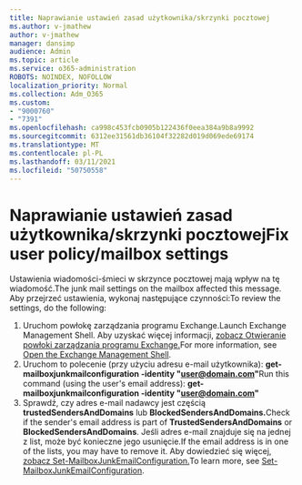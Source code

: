 ```yaml
---
title: Naprawianie ustawień zasad użytkownika/skrzynki pocztowej
ms.author: v-jmathew
author: v-jmathew
manager: dansimp
audience: Admin
ms.topic: article
ms.service: o365-administration
ROBOTS: NOINDEX, NOFOLLOW
localization_priority: Normal
ms.collection: Adm_O365
ms.custom:
- "9000760"
- "7391"
ms.openlocfilehash: ca998c453fcb0905b122436f0eea384a9b8a9992
ms.sourcegitcommit: 6312ee31561db36104f32282d019d069ede69174
ms.translationtype: MT
ms.contentlocale: pl-PL
ms.lasthandoff: 03/11/2021
ms.locfileid: "50750558"
---
```

# <a name="fix-user-policymailbox-settings"></a><span data-ttu-id="57c7c-102">Naprawianie ustawień zasad użytkownika/skrzynki pocztowej</span><span class="sxs-lookup"><span data-stu-id="57c7c-102">Fix user policy/mailbox settings</span></span>

<span data-ttu-id="57c7c-103">Ustawienia wiadomości-śmieci w skrzynce pocztowej mają wpływ na tę wiadomość.</span><span class="sxs-lookup"><span data-stu-id="57c7c-103">The junk mail settings on the mailbox affected this message.</span></span> <span data-ttu-id="57c7c-104">Aby przejrzeć ustawienia, wykonaj następujące czynności:</span><span class="sxs-lookup"><span data-stu-id="57c7c-104">To review the settings, do the following:</span></span>

1. <span data-ttu-id="57c7c-105">Uruchom powłokę zarządzania programu Exchange.</span><span class="sxs-lookup"><span data-stu-id="57c7c-105">Launch Exchange Management Shell.</span></span> <span data-ttu-id="57c7c-106">Aby uzyskać więcej informacji, [zobacz Otwieranie powłoki zarządzania programu Exchange.](https://go.microsoft.com/fwlink/?linkid=2101432)</span><span class="sxs-lookup"><span data-stu-id="57c7c-106">For more information, see [Open the Exchange Management Shell](https://go.microsoft.com/fwlink/?linkid=2101432).</span></span>
2. <span data-ttu-id="57c7c-107">Uruchom to polecenie (przy użyciu adresu e-mail użytkownika):  **get-mailboxjunkmailconfiguration -identity "user@domain.com"**</span><span class="sxs-lookup"><span data-stu-id="57c7c-107">Run this command (using the user's email address):  **get-mailboxjunkmailconfiguration -identity "user@domain.com"**</span></span>
3. <span data-ttu-id="57c7c-108">Sprawdź, czy adres e-mail nadawcy jest częścią **trustedSendersAndDomains** lub **BlockedSendersAndDomains.**</span><span class="sxs-lookup"><span data-stu-id="57c7c-108">Check if the sender's email address is part of **TrustedSendersAndDomains** or **BlockedSendersAndDomains**.</span></span> <span data-ttu-id="57c7c-109">Jeśli adres e-mail znajduje się na jednej z list, może być konieczne jego usunięcie.</span><span class="sxs-lookup"><span data-stu-id="57c7c-109">If the email address is in one of the lists, you may have to remove it.</span></span> <span data-ttu-id="57c7c-110">Aby dowiedzieć się więcej, [zobacz Set-MailboxJunkEmailConfiguration.](https://go.microsoft.com/fwlink/?linkid=2101047)</span><span class="sxs-lookup"><span data-stu-id="57c7c-110">To learn more, see [Set-MailboxJunkEmailConfiguration](https://go.microsoft.com/fwlink/?linkid=2101047).</span></span>
